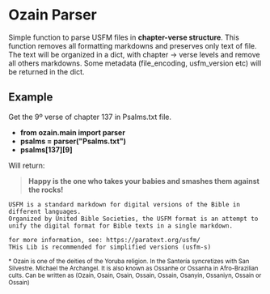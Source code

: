 
# Ozain Parser
Simple function to parse USFM files in **chapter-verse structure**.
This function removes all formatting markdowns and preserves only text of file.
The text will be organized in a dict, with chapter -> verse levels and remove all others markdowns.
Some metadata (file_encoding, usfm_version etc) will be returned in the dict.

## Example
Get the 9º verse of chapter 137 in Psalms.txt file.
- **from ozain.main import parser**
- **psalms = parser("Psalms.txt")**
- **psalms[137][9]**

Will return:
> **Happy is the one who takes your babies and smashes them against the rocks!**



    USFM is a standard markdown for digital versions of the Bible in different languages.
    Organized by United Bible Societies, the USFM format is an attempt to unify the digital format for Bible texts in a single markdown.

    for more information, see: https://paratext.org/usfm/
    THis Lib is recommended for simplified versions (usfm-s)

<sub> * Ozain is one of the deities of the Yoruba religion. In the Santería syncretizes with San Silvestre. Michael the Archangel.        It is also known as Ossanhe or Ossanha in Afro-Brazilian cults. Can be written as (Ozain, Osain, Osain, Ossain, Ossain,     Osanyin, Ossaniyn, Ossain or Ossain)
</sub>

